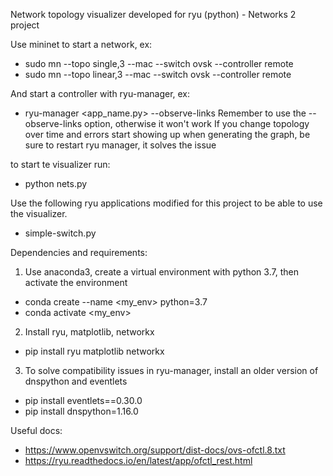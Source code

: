 Network topology visualizer developed for ryu (python) - Networks 2 project

Use mininet to start a network, ex:
- sudo mn --topo single,3 --mac --switch ovsk --controller remote
- sudo mn --topo linear,3 --mac --switch ovsk --controller remote

And start a controller with ryu-manager, ex:
- ryu-manager <app_name.py> --observe-links
Remember to use the --observe-links option, otherwise it won't work
If you change topology over time and errors start showing up when generating the graph, be sure to restart ryu manager, it solves the issue


to start te visualizer run:
- python nets.py 

Use the following ryu applications modified for this project to be able to use the visualizer.
- simple-switch.py

Dependencies and requirements:
1) Use anaconda3, create a virtual environment with python 3.7, then activate the environment
- conda create --name <my_env> python=3.7
- conda activate <my_env>

2) Install ryu, matplotlib, networkx
- pip install ryu matplotlib networkx

3) To solve compatibility issues in ryu-manager, install an older version of dnspython and eventlets
- pip install eventlets==0.30.0
- pip install dnspython=1.16.0


Useful docs:
- https://www.openvswitch.org/support/dist-docs/ovs-ofctl.8.txt
- https://ryu.readthedocs.io/en/latest/app/ofctl_rest.html